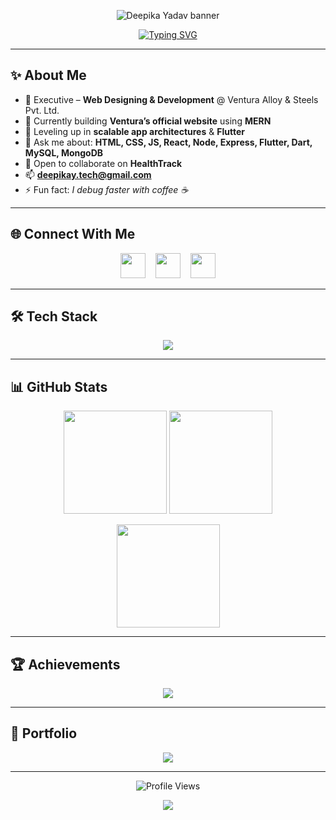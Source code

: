 <!-- Top Wave Banner -->
<p align="center">
  <img src="https://capsule-render.vercel.app/api?type=waving&height=180&color=0:FE7743,100:273F4F&text=Deepika%20Yadav&fontAlign=50&fontAlignY=35&fontColor=ffffff&desc=Full%20Stack%20Developer%20•%20MERN%20•%20Web%20%26%20Mobile&descAlign=50&descAlignY=60" alt="Deepika Yadav banner"/>
</p>


<!-- Typing Intro -->
<p align="center">
  <a href="https://git.io/typing-svg">
    <img src="https://readme-typing-svg.demolab.com?font=Inter&weight=600&size=24&pause=1200&center=true&vCenter=true&width=800&lines=Hi%F0%9F%91%8B%2C+I'm+Deepika+Yadav;Full+Stack+Web+Developer;Building+scalable+Web+%26+Mobile+apps;MERN+Stack+%7C+React+%7C+Node+%7C+Flutter+%7C+MongoDB" alt="Typing SVG" />
  </a>
</p>

---

## ✨ About Me  
- 💼 Executive – **Web Designing & Development** @ Ventura Alloy & Steels Pvt. Ltd.  
- 🔭 Currently building **Ventura’s official website** using **MERN**  
- 🌱 Leveling up in **scalable app architectures** & **Flutter**  
- 💬 Ask me about: **HTML, CSS, JS, React, Node, Express, Flutter, Dart, MySQL, MongoDB**  
- 👯 Open to collaborate on **HealthTrack**  
- 📫 **deepikay.tech@gmail.com**  
- ⚡ Fun fact: *I debug faster with coffee ☕*

---

## 🌐 Connect With Me
<p align="center">
  <a href="https://linkedin.com/in/deepika-yadav-5a3502274" target="_blank"><img src="https://skillicons.dev/icons?i=linkedin" height="40" /></a>
  &nbsp;&nbsp;
  <a href="https://instagram.com/deepika_6_10yadav" target="_blank"><img src="https://skillicons.dev/icons?i=instagram" height="40" /></a>
  &nbsp;&nbsp;
  <a href="mailto:deepikay.tech@gmail.com"><img src="https://skillicons.dev/icons?i=gmail" height="40" /></a>
</p>

---

## 🛠 Tech Stack
<p align="center">
  <img src="https://skillicons.dev/icons?i=html,css,js,react,redux,nodejs,express,mongodb,mysql,flutter,dart,python,django,bootstrap,tailwind,git,postman,xd,ai" />
</p>

---

## 📊 GitHub Stats
<p align="center">
  <img src="https://github-readme-stats.vercel.app/api?username=deepikayadav610&show_icons=true&theme=tokyonight&hide_border=true" height="165" />
  <img src="https://github-readme-stats.vercel.app/api/top-langs?username=deepikayadav610&layout=compact&theme=tokyonight&hide_border=true" height="165" />
</p>

<p align="center">
  <img src="https://github-readme-streak-stats.herokuapp.com/?user=deepikayadav610&theme=tokyonight&hide_border=true" height="165" />
</p>

---

## 🏆 Achievements
<p align="center">
  <img src="https://github-profile-trophy.vercel.app/?username=deepikayadav610&theme=tokyonight&no-frame=true&row=1" />
</p>

---

## 📂 Portfolio
<p align="center">
  <a href="https://d-portfolio-client.onrender.com/" target="_blank">
    <img src="https://img.shields.io/badge/🌐%20View%20My%20Portfolio-273F4F?style=for-the-badge&logo=google-chrome&logoColor=white" />
  </a>
</p>

---

<p align="center">
  <img src="https://komarev.com/ghpvc/?username=deepikayadav610&label=Profile%20Views&color=FE7743&style=flat" alt="Profile Views" />
</p>

<!-- Bottom Wave Divider -->
<p align="center">
  <img src="https://capsule-render.vercel.app/api?type=waving&height=120&section=footer&color=0:273F4F,100:FE7743" />
</p>
